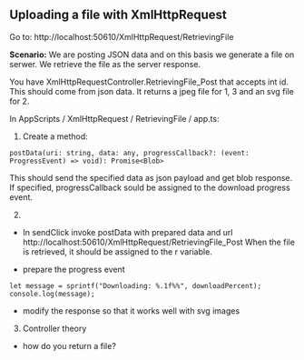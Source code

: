 ﻿Uploading a file with XmlHttpRequest
---

Go to: http://localhost:50610/XmlHttpRequest/RetrievingFile

**Scenario:** We are posting JSON data and on this basis we generate a file on serwer. We retrieve the file as the server response.

You have XmlHttpRequestController.RetrievingFile_Post that accepts int id. This should come from json data. It returns a jpeg file for 1, 3 and an svg file for 2.

In AppScripts / XmlHttpRequest / RetrievingFile / app.ts:

1. Create a method:
```
postData(uri: string, data: any, progressCallback?: (event: ProgressEvent) => void): Promise<Blob> 
```
This should send the specified data as json payload and get blob response.
If specified, progressCallback sould be assigned to the download progress event.

2. 

- In sendClick invoke postData with prepared data and url 
http://localhost:50610/XmlHttpRequest/RetrievingFile_Post
When the file is retrieved, it should be assigned to the r variable.

- prepare the progress event

```
let message = sprintf("Downloading: %.1f%%", downloadPercent);
console.log(message);
```

- modify the response so that it works well with svg images

3. Controller theory
- how do you return a file?